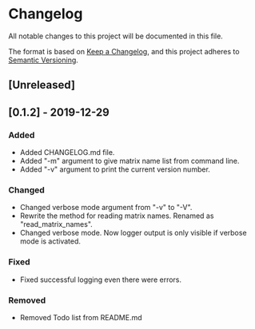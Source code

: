 # Changelog
All notable changes to this project will be documented in this file.

The format is based on [Keep a Changelog](https://keepachangelog.com/en/1.0.0/),
and this project adheres to [Semantic Versioning](https://semver.org/spec/v2.0.0.html).

## [Unreleased]

## [0.1.2] - 2019-12-29
### Added
- Added CHANGELOG.md file.
- Added "-m" argument to give matrix name list from command line.
- Added "-v" argument to print the current version number.

### Changed
- Changed verbose mode argument from "-v" to "-V".
- Rewrite the method for reading matrix names. Renamed as "read_matrix_names".
- Changed verbose mode. Now logger output is only visible if verbose mode
is activated.

### Fixed
- Fixed successful logging even there were errors.

### Removed
- Removed Todo list from README.md